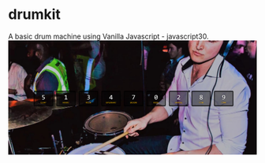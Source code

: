 # drumkit
A basic drum machine using Vanilla Javascript - javascript30.
![](https://github.com/Robertsonstuff/drumkit/blob/main/EndResult.png)
